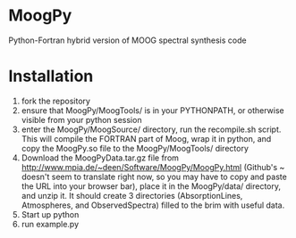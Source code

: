 # MoogPy
Python-Fortran hybrid version of MOOG spectral synthesis code


# Installation
1) fork the repository
2) ensure that MoogPy/MoogTools/ is in your PYTHONPATH, or otherwise visible from your python session
3) enter the MoogPy/MoogSource/ directory, run the recompile.sh script.  This will compile the FORTRAN part of Moog, wrap it in python, and copy the MoogPy.so file to the MoogPy/MoogTools/ directory
4) Download the MoogPyData.tar.gz file from http://www.mpia.de/~deen/Software/MoogPy/MoogPy.html (Github's ~ doesn't seem to translate right now, so you may have to copy and paste the URL into your browser bar), place it in the MoogPy/data/ directory, and unzip it.  It should create 3 directories (AbsorptionLines, Atmospheres, and ObservedSpectra) filled to the brim with useful data.
5) Start up python
6) run example.py
